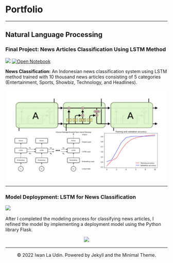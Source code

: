 # Portfolio
---
## Natural Language Processing

### Final Project: News Articles Classification  Using LSTM Method

[![](https://img.shields.io/badge/GitHub-View_on_GitHub-blue?logo=GitHub)](https://github.com/iwanlaudin0101/Teks-Klasifikasi-Menggunakan-Model-LSTM)
[![Open Notebook](https://img.shields.io/badge/Jupyter-Open_Notebook-blue?logo=Jupyter)](posts/classification-articles-using-lstm-method.html)

**News Classification:** An Indonesian news classification system using LSTM method trained with 10 thousand news articles consisting of 5 categories (Entertainment, Sports, Showbiz, Technology, and Headlines).

<center><img src="images/project01.jpg?raw=true"/></center>

---
### Model Deploypment: LSTM for News Classification

[![](https://img.shields.io/badge/GitHub-View_on_GitHub-blue?logo=GitHub)](https://github.com/iwanlaudin0101/model-deployment/tree/main/lstm-for-news-classification-app)

After I completed the modeling process for classifying news articles, I refined the model by implementing a deployment model using the Python library Flask.

<center><img src="images/deploy.gif?raw=true"/></center>


---
<center>© 2022 Iwan La Udin. Powered by Jekyll and the Minimal Theme.</center>